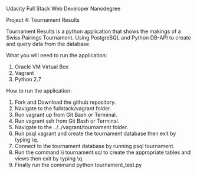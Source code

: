 Udacity Full Stack Web Developer Nanodegree

Project 4: Tournament Results

Tournament Results is a python application that shows the makings of a Swiss Pairings
Tournament. Using PostgreSQL and Python DB-API to create and query data from the database.

What you will need to run the application:
1. Oracle VM Virtual Box
2. Vagrant
3. Python 2.7

How to run the application:
1. Fork and Download the github repository.
2. Navigate to the fullstack/vagrant folder.
3. Run vagrant up from Git Bash or Terminal.
4. Run vagrant ssh from Git Bash or Terminal.
5. Navigate to the ../../vagrant/tournament folder.
6. Run psql vagrant and create the tournament database then exit by typing \q.
7. Connect to the tournament database by running psql tournament.
8. Run the command \i tournament.sql to create the appropriate tables and views then exit by typing \q.
9. Finally run the command python tournament_test.py
